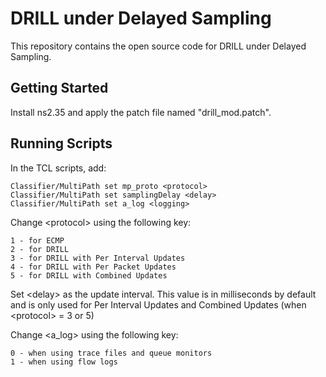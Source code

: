 # DRILL under Delayed Sampling

This repository contains the open source code for DRILL under Delayed Sampling.

## Getting Started

Install ns2.35 and apply the patch file named "drill_mod.patch".

## Running Scripts

In the TCL scripts, add:
```
Classifier/MultiPath set mp_proto <protocol>
Classifier/MultiPath set samplingDelay <delay>
Classifier/MultiPath set a_log <logging>
```

Change \<protocol> using the following key:
```
1 - for ECMP
2 - for DRILL
3 - for DRILL with Per Interval Updates
4 - for DRILL with Per Packet Updates
5 - for DRILL with Combined Updates
```

Set \<delay> as the update interval. This value is in milliseconds by default and is only used for Per Interval Updates and Combined Updates (when \<protocol> = 3 or 5)

Change \<a_log> using the following key:
```
0 - when using trace files and queue monitors
1 - when using flow logs
```
